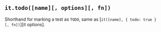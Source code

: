 ## `it.todo([name][, options][, fn])`

Shorthand for marking a test as `TODO`,
same as [`it([name], { todo: true }[, fn])`][it options].

